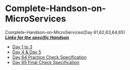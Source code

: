 # Complete-Handson-on-MicroServices
 Complete-Handson-on-MicroServices(Day 61,62,63,64,65)
 <br><I><B><u>Links for the specific Handson</u></I></B>
 <ul>
 <li><a href="https://github.com/sanskar1812/Complete-Handson-on-MicroServices/tree/main/Day%201%20to%203">Day 1 to 3</a></li>
 <li><a href="https://github.com/sanskar1812/Complete-Handson-on-MicroServices/tree/main/Day%204%20%26%20Day%205/Docker/Hosting%20Web%20Application%20in%20Nginx">Day 4 & Day 5</a></li>
 <li><a href="https://github.com/sanskar1812/Complete-Handson-on-MicroServices/tree/main/Day%2064%20Practice%20Check%20Specification/TRU%20YUM">Day 64 Practice Check Specification</a></li>
 <li><a href="https://github.com/sanskar1812/Complete-Handson-on-MicroServices/tree/main/Day%2065%20%20Final%20Check%20Specification/MOVIECRUSER">Day 65  Final Check Specification</a></li>
 
 </ul>
